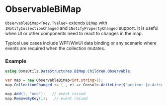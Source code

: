 # ObservableBiMap

`ObservableBiMap<TKey,TValue>` extends `BiMap` with `INotifyCollectionChanged` and `INotifyPropertyChanged` support. It is useful when UI or other components need to react to changes in the map.

Typical use cases include WPF/WinUI data binding or any scenario where events are required when the collection mutates.

### Example
```csharp
using DomsUtils.DataStructures.BiMap.Children.Observable;

var map = new ObservableBiMap<int,string>();
map.CollectionChanged += (_, e) => Console.WriteLine($"action: {e.Action}");

map.Add(1, "one");   // event raised
map.RemoveByKey(1);   // event raised
```
